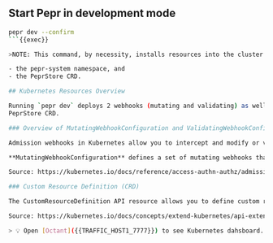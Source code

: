 ## Start Pepr in development mode

```bash
pepr dev --confirm
```{{exec}}

>NOTE: This command, by necessity, installs resources into the cluster you run it against. Generally, these resources are removed once the pepr dev session ends but there are two notable exceptions:

- the pepr-system namespace, and
- the PeprStore CRD.

## Kubernetes Resources Overview

Running `pepr dev` deploys 2 webhooks (mutating and validating) as well as
PeprStore CRD. 

### Overview of MutatingWebhookConfiguration and ValidatingWebhookConfiguration

Admission webhooks in Kubernetes allow you to intercept and modify or validate requests to the API server before they are persisted. Mutating webhooks can alter the incoming requests by adding or changing fields, while validating webhooks ensure requests meet certain criteria and can reject those that do not.

**MutatingWebhookConfiguration** defines a set of mutating webhooks that modify requests, and **ValidatingWebhookConfiguration** defines a set of validating webhooks that validate requests without changing them. These configurations specify rules for which requests are intercepted and endpoints to which they are sent for processing .

Source: https://kubernetes.io/docs/reference/access-authn-authz/admission-controllers/

### Custom Resource Definition (CRD)

The CustomResourceDefinition API resource allows you to define custom resources. Defining a CRD object creates a new custom resource with a name and schema that you specify.

Source: https://kubernetes.io/docs/concepts/extend-kubernetes/api-extension/custom-resources/#customresourcedefinitions

> 💡 Open [Octant]({{TRAFFIC_HOST1_7777}}) to see Kubernetes dahsboard.

